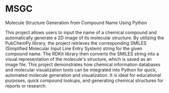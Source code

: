 # MSGC
Molecule Structure Generation from Compound Name Using Python

This project allows users to input the name of a chemical compound and automatically generate a 2D image of its molecular structure. By utilizing the PubChemPy library, the project retrieves the corresponding SMILES (Simplified Molecular Input Line Entry System) string for the given compound name. The RDKit library then converts the SMILES string into a visual representation of the molecule's structure, which is saved as an image file. This project demonstrates how chemical information databases and molecular visualization tools can be integrated into Python for quick, automated molecule generation and visualization. It is ideal for educational purposes, quick compound lookups, and generating chemical structures for reports or research.
